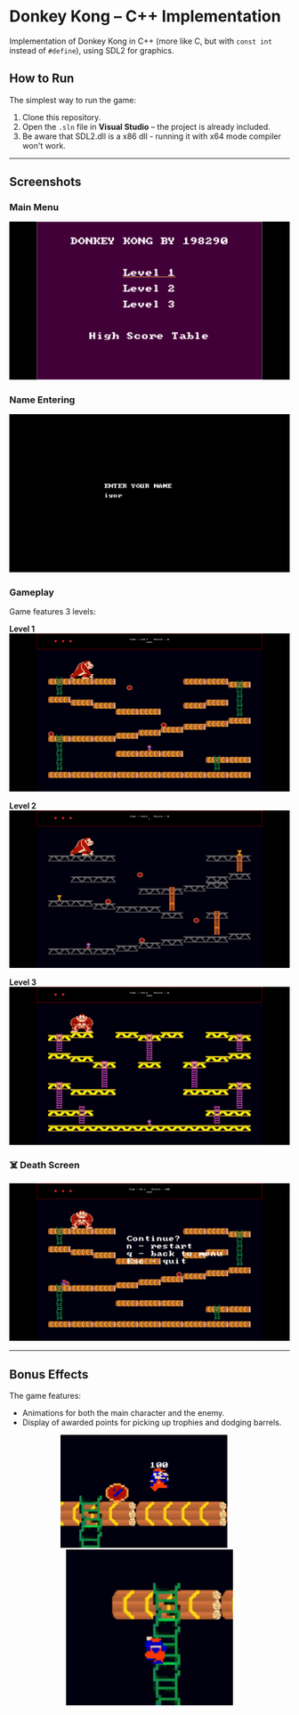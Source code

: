 # Donkey Kong – C++ Implementation

Implementation of Donkey Kong in C++ (more like C, but with `const int` instead of `#define`), using SDL2 for graphics.

## How to Run

The simplest way to run the game:

1. Clone this repository.
2. Open the `.sln` file in **Visual Studio** – the project is already included.
3. Be aware that SDL2.dll is a x86 dll - running it with x64 mode compiler won't work.

---

## Screenshots

### Main Menu

![Main Menu](assets/main-menu.png)

### Name Entering

![Name Screen](assets/name-screen.png)

### Gameplay

Game features 3 levels:

**Level 1**  
![Level 1](assets/gameplay.png)

**Level 2**  
![Level 2](assets/gameplay-2.png)

**Level 3**  
![Level 3](assets/gameplay-3.png)

### ☠️ Death Screen

![Death Screen](assets/death-screen.png)

---

## Bonus Effects

The game features:
- Animations for both the main character and the enemy.
- Display of awarded points for picking up trophies and dodging barrels.

<p align="center">
  <img src="assets/points.png" alt="Points Display" width="300" style="margin-right: 20px;"/>
  <img src="assets/ladder.png" alt="Ladder Animation" width="300"/>
</p>

